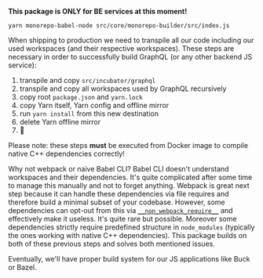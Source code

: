 **This package is ONLY for BE services at this moment!**

```text
yarn monorepo-babel-node src/core/monorepo-builder/src/index.js
```

When shipping to production we need to transpile all our code including our used workspaces (and their respective workspaces). These steps are necessary in order to successfully build GraphQL (or any other backend JS service):

1. transpile and copy `src/incubator/graphql`
2. transpile and copy all workspaces used by GraphQL recursively
3. copy root `package.json` and `yarn.lock`
4. copy Yarn itself, Yarn config and offline mirror
5. run `yarn install` from this new destination
6. delete Yarn offline mirror
7. 🚀

Please note: these steps **must** be executed from Docker image to compile native C++ dependencies correctly!

Why not webpack or naive Babel CLI? Babel CLI doesn't understand workspaces and their dependencies. It's quite complicated after some time to manage this manually and not to forget anything. Webpack is great next step because it can handle these dependencies via file requires and therefore build a minimal subset of your codebase. However, some dependencies can opt-out from this via [`__non_webpack_require__`](https://webpack.js.org/api/module-variables/#__non_webpack_require__-webpack-specific) and effectively make it useless. It's quite rare but possible. Moreover some dependencies strictly require predefined structure in `node_modules` (typically the ones working with native C++ dependencies). This package builds on both of these previous steps and solves both mentioned issues.

Eventually, we'll have proper build system for our JS applications like Buck or Bazel.
